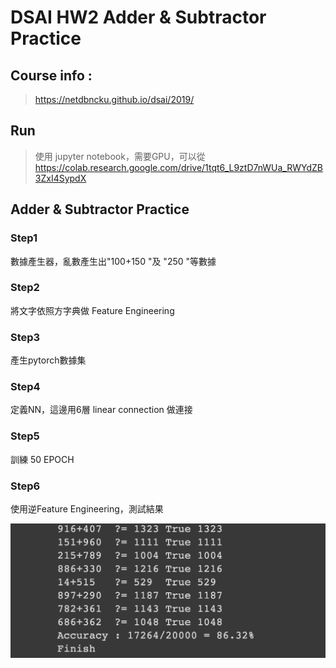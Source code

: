 # DSAI HW2 Adder & Subtractor Practice

## Course info :

> https://netdbncku.github.io/dsai/2019/

## Run

>使用 jupyter notebook，需要GPU，可以從
https://colab.research.google.com/drive/1tqt6_L9ztD7nWUa_RWYdZB3ZxI4SypdX

## Adder & Subtractor Practice

### Step1
數據產生器，亂數產生出"100+150 "及 "250 "等數據
### Step2
將文字依照方字典做 Feature Engineering
### Step3
產生pytorch數據集
### Step4
定義NN，這邊用6層 linear connection 做連接
### Step5
訓練 50 EPOCH
### Step6
使用逆Feature Engineering，測試結果

<img src="https://github.com/tony92151/Data_Sciences_Course/blob/master/image/image4.png"/>


